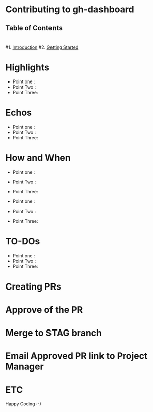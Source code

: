 # Contributing to gh-dashboard
 ## Table of Contents
 #
 #1. [Introduction](#introduction)
 #2. [Getting Started](#getting-started)

 # Highlights
 
 - Point one : 
 - Point Two :
 - Point Three: 


 # Echos
 
 - Point one : 
 - Point Two :
 - Point Three: 
 
 # How and When 
 

 - Point one : 
 - Point Two :
 - Point Three: 

 - Point one : 
 - Point Two :
 - Point Three: 

 # TO-DOs
 

 - Point one : 
 - Point Two :
 - Point Three: 

 # Creating PRs
 # Approve of the PR
 # Merge to STAG branch
 # Email Approved PR link to Project Manager
 # ETC

Happy Coding :-)

